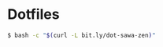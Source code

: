 # Dotfiles

```bash
$ bash -c "$(curl -L bit.ly/dot-sawa-zen)"
```

<!-- ## NeoBundleのインストール -->
<!-- ```terminal -->
<!-- mkdir -p ~/.vim/bundle -->
<!-- git clone https://github.com/Shougo/neobundle.vim ~/.vim/bundle/neobundle.vim -->
<!-- ``` -->
<!-- vimの画面でNeoBundleのプラグインをインストール -->
<!-- ```vim -->
<!-- :NeoBundleInstall -->
<!-- ``` -->
<!--  -->
<!-- ## NeoCompleteの準備 -->
<!--  -->
<!-- vimを入れなおす -->
<!--  -->
<!-- ```bash -->
<!-- $ brew uninstall vim -->
<!-- $ brew install vim --with-lua -->
<!-- ``` -->
<!--  -->
<!-- ## Rictyフォントの用意 -->
<!--  -->
<!-- 1. Rictyフォントをインストール -->
<!--  -->
<!--   ```bash -->
<!-- $ brew tap sanemat/font -->
<!-- $ brew install ricty -->
<!-- … -->
<!-- $ cp -f /usr/local/Cellar/ricty/x.x.x/share/fonts/Ricty*.ttf ~/Library/Fonts/ -->
<!--   ``` -->
<!--  -->
<!-- 1. Rictyをairlineに合うようにパッチを当てる -->
<!--  -->
<!--   ```bash -->
<!-- $ git clone git@github.com:Lokaltog/vim-powerline.git -->
<!-- $ cd vim-powerline -->
<!-- $ cp ~/Library/Fonts/Ricty-Regular.ttf ./fontpatcher/ -->
<!-- $ fontforge -lang=py -script fontpatcher Ricty-Regular.ttf -->
<!--   ``` -->
<!--  -->
<!-- 1. ターミナルのfontを`Ricty for Powerline`に変更 -->
<!-- 1. 三角が合うように`Non-ASCII Font`調整 -->
<!--  -->
<!-- ## vimdiffの設定 -->
<!--  -->
<!-- 1. `/usr/local/bin/git_diff_wrapper`を生成して以下を記述 -->
<!--   ```bash -->
<!-- #!/bin/sh -->
<!-- vimdiff "$2" "$5" -->
<!--   ``` -->
<!--  -->
<!-- 1. 実行権限の付与 -->
<!--   ```bash -->
<!-- $ chmod +x /usr/local/bin/git_diff_wrapper -->
<!--   ``` -->
